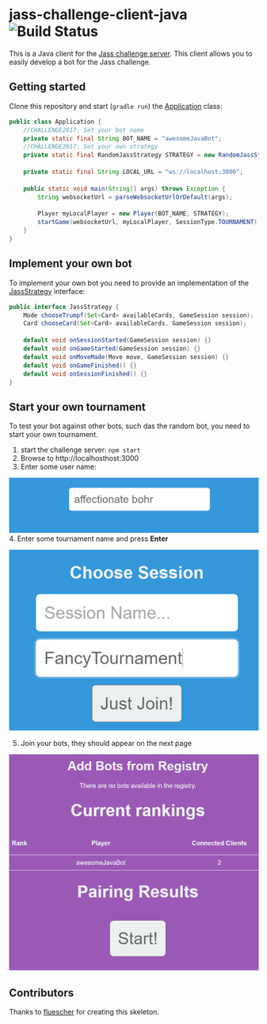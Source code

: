 # jass-challenge-client-java ![Build Status](https://travis-ci.org/webplatformz/jass-challenge-client-java.svg)

This is a Java client for the [Jass challenge server](https://github.com/webplatformz/challenge).
This client allows you to easily develop a bot for the Jass challenge.

## Getting started

Clone this repository and start (`gradle run`) the [Application](src/main/java/com/zuehlke/jasschallenge/Application.java) class:

``` java
public class Application {
    //CHALLENGE2017: Set your bot name
    private static final String BOT_NAME = "awesomeJavaBot";
    //CHALLENGE2017: Set your own strategy
    private static final RandomJassStrategy STRATEGY = new RandomJassStrategy();

    private static final String LOCAL_URL = "ws://localhost:3000";

    public static void main(String[] args) throws Exception {
        String websocketUrl = parseWebsocketUrlOrDefault(args);

        Player myLocalPlayer = new Player(BOT_NAME, STRATEGY);
        startGame(websocketUrl, myLocalPlayer, SessionType.TOURNAMENT);
    }
}
```

## Implement your own bot

To implement your own bot you need to provide an implementation of the
[JassStrategy](src/main/java/com/zuehlke/jasschallenge/client/game/strategy/JassStrategy.java) interface:

``` java
public interface JassStrategy {
    Mode chooseTrumpf(Set<Card> availableCards, GameSession session);
    Card chooseCard(Set<Card> availableCards, GameSession session);

    default void onSessionStarted(GameSession session) {}
    default void onGameStarted(GameSession session) {}
    default void onMoveMade(Move move, GameSession session) {}
    default void onGameFinished() {}
    default void onSessionFinished() {}
}
```

## Start your own tournament
To test your bot against other bots, such das the random bot, you need to start your own tournament. 

1. start the challenge server:
`npm start`
2. Browse to http://localhosthost:3000
3. Enter some user name: 

![Alt text](doc/images/chooseUsername.PNG?raw=true "Choose a user name")
4. Enter some tournament name and press **Enter** 

![Alt text](doc/images/createTournament.PNG?raw=true "Choose a user name")

5. Join your bots, they should appear on the next page

![Alt text](doc/images/tournamentPage.PNG?raw=true "Choose a user name")



## Contributors ##
Thanks to [fluescher](https://github.com/fluescher) for creating this skeleton.